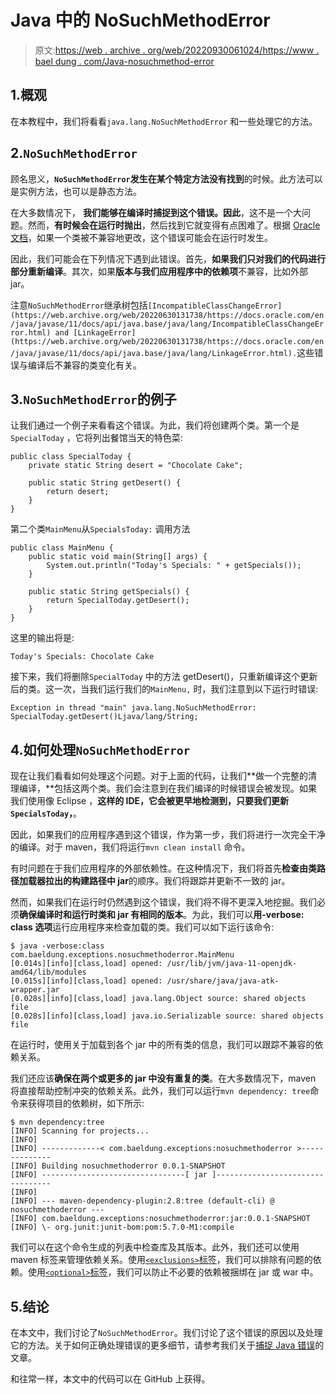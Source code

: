 # Java 中的 NoSuchMethodError

> 原文:[https://web . archive . org/web/20220930061024/https://www . bael dung . com/Java-nosuchmethod-error](https://web.archive.org/web/20220930061024/https://www.baeldung.com/java-nosuchmethod-error)

## 1.概观

在本教程中，我们将看看`java.lang.NoSuchMethodError` 和一些处理它的方法。

## 2.`NoSuchMethodError`

顾名思义，**`NoSuchMethodError`发生在某个特定方法没有找到**的时候。此方法可以是实例方法，也可以是静态方法。

在大多数情况下， **我们能够在编译时捕捉到这个错误。因此**，这不是一个大问题。然而，**有时候会在运行时抛出**，然后找到它就变得有点困难了。根据 [Oracle 文档](https://web.archive.org/web/20220630131738/https://docs.oracle.com/en/java/javase/11/docs/api/java.base/java/lang/NoSuchMethodError.html)，如果一个类被不兼容地更改，这个错误可能会在运行时发生。

因此，我们可能会在下列情况下遇到此错误。首先，**如果我们只对我们的代码进行部分重新编译**。其次，如果**版本与我们应用程序中的依赖项**不兼容，比如外部 jar。

注意`NoSuchMethodError`继承树包括`[IncompatibleClassChangeError](https://web.archive.org/web/20220630131738/https://docs.oracle.com/en/java/javase/11/docs/api/java.base/java/lang/IncompatibleClassChangeError.html) and [LinkageError](https://web.archive.org/web/20220630131738/https://docs.oracle.com/en/java/javase/11/docs/api/java.base/java/lang/LinkageError.html).`这些错误与编译后不兼容的类变化有关。

## 3.`NoSuchMethodError`的例子

让我们通过一个例子来看看这个错误。为此，我们将创建两个类。第一个是`SpecialToday` ，它将列出餐馆当天的特色菜:

```
public class SpecialToday {
    private static String desert = "Chocolate Cake";

    public static String getDesert() {
        return desert;
    }
}
```

第二个类`MainMenu`从`SpecialsToday:` 调用方法

```
public class MainMenu {
    public static void main(String[] args) {
        System.out.println("Today's Specials: " + getSpecials());
    }

    public static String getSpecials() {
        return SpecialToday.getDesert();
    }
}
```

这里的输出将是:

```
Today's Specials: Chocolate Cake
```

接下来，我们将删除`SpecialToday` 中的方法 getDesert()，只重新编译这个更新后的类。这一次，当我们运行我们的`MainMenu,` 时，我们注意到以下运行时错误:

```
Exception in thread "main" java.lang.NoSuchMethodError: SpecialToday.getDesert()Ljava/lang/String;
```

## 4.如何处理`NoSuchMethodError`

现在让我们看看如何处理这个问题。对于上面的代码，让我们**做一个完整的清理编译，**包括这两个类。我们会注意到在我们编译的时候错误会被发现。如果我们使用像 Eclipse ，**这样的 IDE，它会被更早地检测到，只要我们更新`SpecialsToday`，**。

因此，如果我们的应用程序遇到这个错误，作为第一步，我们将进行一次完全干净的编译。对于 maven，我们将运行`mvn clean install` 命令。

有时问题在于我们应用程序的外部依赖性。在这种情况下，我们将首先**检查由类路径加载器拉出的构建路径中 jar**的顺序。我们将跟踪并更新不一致的 jar。

然而，如果我们在运行时仍然遇到这个错误，我们将不得不更深入地挖掘。我们必须**确保编译时和运行时类和 jar 有相同的版本**。为此，我们可以**用-verbose: class 选项**运行应用程序来检查加载的类。我们可以如下运行该命令:

```
$ java -verbose:class com.baeldung.exceptions.nosuchmethoderror.MainMenu
[0.014s][info][class,load] opened: /usr/lib/jvm/java-11-openjdk-amd64/lib/modules
[0.015s][info][class,load] opened: /usr/share/java/java-atk-wrapper.jar
[0.028s][info][class,load] java.lang.Object source: shared objects file
[0.028s][info][class,load] java.io.Serializable source: shared objects file
```

在运行时，使用关于加载到各个 jar 中的所有类的信息，我们可以跟踪不兼容的依赖关系。

我们还应该**确保在两个或更多的 jar 中没有重复的类**。在大多数情况下，maven 将直接帮助控制冲突的依赖关系。此外，我们可以运行`mvn dependency: tree`命令来获得项目的依赖树，如下所示:

```
$ mvn dependency:tree
[INFO] Scanning for projects...
[INFO]
[INFO] -------------< com.baeldung.exceptions:nosuchmethoderror >--------------
[INFO] Building nosuchmethoderror 0.0.1-SNAPSHOT
[INFO] --------------------------------[ jar ]---------------------------------
[INFO]
[INFO] --- maven-dependency-plugin:2.8:tree (default-cli) @ nosuchmethoderror ---
[INFO] com.baeldung.exceptions:nosuchmethoderror:jar:0.0.1-SNAPSHOT
[INFO] \- org.junit:junit-bom:pom:5.7.0-M1:compile
```

我们可以在这个命令生成的列表中检查库及其版本。此外，我们还可以使用 maven 标签来管理依赖关系。使用[`<exclusions>`标签](/web/20220630131738/https://www.baeldung.com/maven-version-collision)，我们可以排除有问题的依赖。使用[`<optional>`标签](/web/20220630131738/https://www.baeldung.com/maven-optional-dependency)，我们可以防止不必要的依赖被捆绑在 jar 或 war 中。

## 5.结论

在本文中，我们讨论了`NoSuchMethodError`。我们讨论了这个错误的原因以及处理它的方法。关于如何正确处理错误的更多细节，请参考我们关于[捕捉 Java 错误](/web/20220630131738/https://www.baeldung.com/java-error-catch)的文章。

和往常一样，本文中的代码可以在 GitHub 上获得。